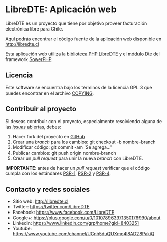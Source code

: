 LibreDTE: Aplicación web
========================

LibreDTE es un proyecto que tiene por objetivo proveer facturación electrónica
libre para Chile.

Aquí podrás encontrar el código fuente de la aplicación web disponible en
<http://libredte.cl>

Esta aplicación web utiliza la
[biblioteca PHP LibreDTE](https://github.com/LibreDTE/libredte-webapp) y el
[módulo Dte](https://github.com/LibreDTE/libredte-sowerphp) del framework
[SowerPHP](http://sowerphp.org).

Licencia
--------

Este software se encuentra bajo los términos de la licencia GPL 3 que puedes
encontrar en el archivo
[COPYING](https://raw.githubusercontent.com/LibreDTE/libredte-webapp/master/COPYING).

Contribuir al proyecto
----------------------

Si deseas contribuir con el proyecto, especialmente resolviendo alguna de las
[*issues* abiertas](https://github.com/LibreDTE/libredte-webapp/issues), debes:

1. Hacer fork del proyecto en [GitHub](https://github.com/LibreDTE/libredte-webapp)
2. Crear una *branch* para los cambios: git checkout -b nombre-branch
3. Modificar código: git commit -am 'Se agrega...'
4. Publicar cambios: git push origin nombre-branch
5. Crear un *pull request* para unir la nueva *branch* con LibreDTE.

**IMPORTANTE**: antes de hacer un *pull request* verificar que el código
cumpla con los estándares [PSR-1](http://www.php-fig.org/psr/psr-1),
[PSR-2](http://www.php-fig.org/psr/psr-2) y
[PSR-4](http://www.php-fig.org/psr/psr-4).

Contacto y redes sociales
-------------------------

- Sitio web: <http://libredte.cl>
- Twitter: <https://twitter.com/LibreDTE>
- Facebook: <https://www.facebook.com/LibreDTE>
- Google+: <https://plus.google.com/u/0/101078963971350176990/about>
- Linkedin: <https://www.linkedin.com/grp/home?gid=8403251>
- Youtube: <https://www.youtube.com/channel/UCnh5duQUXmo4l8AD28PakiQ>
